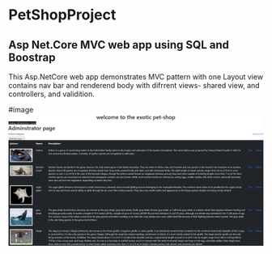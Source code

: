 # PetShopProject
<h2>  Asp Net.Core MVC web app using SQL and Boostrap</h2>

This Asp.NetCore web app demonstrates MVC pattern with one Layout view contains nav bar and renderend body with difrrent views- shared view,  and controllers, and validition.

#image
![](Images/Screenshot%202023-01-17%20122637.png)


